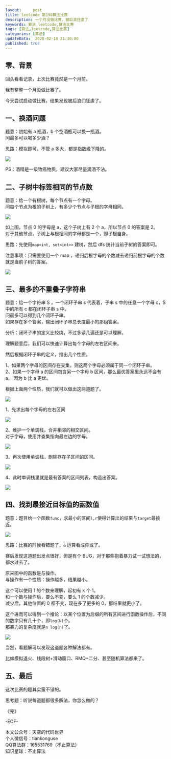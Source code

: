 ```yaml
---   
layout:     post  
title: leetcode 第198算法比赛
description: 一个月没做比赛，被后浪狂虐了  
keywords: 算法,leetcode,算法比赛  
tags: [算法,leetcode,算法比赛]    
categories: [算法]  
updateData:  2020-02-18 21:30:00  
published: true  
---  
```



## 零、背景  



回头看看记录，上次比赛竟然是一个月前。  


我有整整一个月没做比赛了。  


今天尝试启动做比赛，结果发现被后浪们狂虐了。  


## 一、换酒问题  


题意：初始有 a 瓶酒，b 个空酒瓶可以换一瓶酒。  
问最多可以喝多少酒？  


思路：模拟即可，不管 a 多大，都是指数级下降的。  


![](http://res2020.tiankonguse.com/images/2020/07/19/001.png)  


PS：酒精是一级致癌物质，建议大家尽量滴酒不沾。  


## 二、子树中标签相同的节点数  


题意：给一个有根树，每个节点有一个字母。  
问每个节点为根的子树上，有多少个节点与子根的字母相同。  


![](http://res2020.tiankonguse.com/images/2020/07/19/002.png)  


如上图，节点 0 的字母是 a，这个子树上有 2 个 a，所以节点 0 的答案是 2。  
对于其他节点，子树上与根相同的字母都是一个，即子根自身。  



思路：先使用`map<int, set<int>>` 建树，然后 dfs 统计当前子树的答案即可。  


注意事项：只需要使用一个 map ，递归后根字母的个数减去递归前根字母的个数就是当前子树的答案。  



![](http://res2020.tiankonguse.com/images/2020/07/19/003.png)  


## 三、最多的不重叠子字符串  


题意：给一个字符串 S ，一个闭环子串 s 代表着，子串 s 中的任意一个字母 c，S 中的所有 c 都在闭环子串 s 中。  
问最多可以得到几个闭环子串。  
如果存在多个答案，输出闭环子串总长度最小的那组答案。  


分析：闭环子串的定义比较绕，不过多读几遍还是可以理解。  


理解题意后，我们可以快速计算出每个字母的左右区间来。  


然后根据闭环子串的定义，推出几个性质。  


1、如果两个字母的区间存在交集，则这两个字母必须属于同一个闭环子串。  
2、如果一个字母 a 的区间包含另一个字母 b 区间，那么最优答案里永远不会有 a， 因为 b 比 a 更优。


根据上面两个性质，我们就可以做出这两道题了。  



![](http://res2020.tiankonguse.com/images/2020/07/19/004.png)  


1、先求出每个字母的左右区间  


![](http://res2020.tiankonguse.com/images/2020/07/19/005.png)  


2、维护一个单调栈，合并相邻的相交区间。  
对于字母，使用并查集指向最左边的字母。  


![](http://res2020.tiankonguse.com/images/2020/07/19/006.png)  


3、再次使用单调栈，删除存在子区间的区间。  


![](http://res2020.tiankonguse.com/images/2020/07/19/007.png)  


4、此时单调栈里就是最有答案的区间列表，构造出答案。  


![](http://res2020.tiankonguse.com/images/2020/07/19/008.png)  



## 四、找到最接近目标值的函数值  


题意：题目给一个函数`func`，求最小的区间`l,r`使得计算出的结果与`target`最接近。  



![](http://res2020.tiankonguse.com/images/2020/07/19/009.png)  


思路：比赛的时候看错题了，`&` 运算看成异或了。  


赛后发现这道题出发点很好，但是有个 BUG，对于那些抱着暴力试一试想法的，都水过去了。  


原来图中的函数是与操作。  
与操作有一个性质：操作越多，结果越小。  


这个可以使用 1 的个数来理解，起初有 k 个 1。  
和一个数与操作后，要么不变，要么 1 的个数减少。  
减少后，其他位置的 0 都不变，现在多了更多的 0，那结果就更小了。  



这个进而可以得到一个推论：以某个位置为后缀的所有区间进行函数操作后，不同的数字只有几十个，即`log(N)`个。  
那暴力的复杂度就是`n log(n)`了。  



![](http://res2020.tiankonguse.com/images/2020/07/19/010.png)  


当然，看题解可以发现这道题各种解法都有。  


比如模拟退火、线段树+滑动窗口、RMQ+二分、甚至随机算法都来了。  



## 五、最后  


这次比赛的题其实蛮不错的。  



思考题：听说每道题都很多解法，你怎么做的？  




《完》  


-EOF-  



本文公众号：天空的代码世界  
个人微信号：tiankonguse  
QQ算法群：165531769（不止算法）  
知识星球：不止算法  

